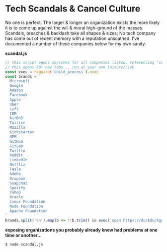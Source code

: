# Tech Scandals & Cancel Culture

No one is perfect. The larger & longer an organization exists the more likely it is to come up against the will & moral high-ground of the masses. Scandals, breaches & backlash take all shapes & sizes; No tech company has come out of recent memory with a reputation unscathed. I've documented a number of these companies below for my own sanity.

**scandal.js**
```js
// this script opens searches for all companies listed, referencing "scandal" via duckduckgo
// this opens 20+ new tabs... run at your own leisure/risk
const exec = require('child_process').exec
const brands = `
  Microsoft
  Google
  Amazon
  Facebook
  Apple
  Uber
  Lyft
  IBM
  AirBnB
  Twitter
  Mozilla
  Kickstarter
  NPM
  GitHub
  GitLab
  Twillio
  Reddit
  LinkedIn
  Netflix
  Tesla
  Adobe
  Dropbox
  Snapchat
  Spotify
  Yahoo
  Oracle
  Linux Foundation
  Node Foundation
  Apache Foundation 
`
brands.split('\n').map(b => !!b.trim() && exec(`open https://duckduckgo.com/?q=${b.trim()}+scandal`))
```

**exposing organizations you probably already knew had problems at one time or another...**
```bash
$ node scandal.js
```
